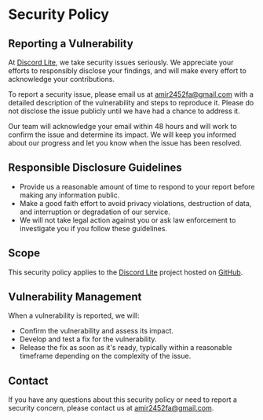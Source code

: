 # Security Policy

## Reporting a Vulnerability

At [Discord Lite](https://github.com/amirfarzamnia/discord-lite), we take security issues seriously. We appreciate your efforts to responsibly disclose your findings, and will make every effort to acknowledge your contributions.

To report a security issue, please email us at [amir2452fa@gmail.com](mailto:amir2452fa@gmail.com) with a detailed description of the vulnerability and steps to reproduce it. Please do not disclose the issue publicly until we have had a chance to address it.

Our team will acknowledge your email within 48 hours and will work to confirm the issue and determine its impact. We will keep you informed about our progress and let you know when the issue has been resolved.

## Responsible Disclosure Guidelines

- Provide us a reasonable amount of time to respond to your report before making any information public.
- Make a good faith effort to avoid privacy violations, destruction of data, and interruption or degradation of our service.
- We will not take legal action against you or ask law enforcement to investigate you if you follow these guidelines.

## Scope

This security policy applies to the [Discord Lite](https://github.com/amirfarzamnia/discord-lite) project hosted on [GitHub](https://github.com/amirfarzamnia/discord-lite).

## Vulnerability Management

When a vulnerability is reported, we will:

- Confirm the vulnerability and assess its impact.
- Develop and test a fix for the vulnerability.
- Release the fix as soon as it's ready, typically within a reasonable timeframe depending on the complexity of the issue.

## Contact

If you have any questions about this security policy or need to report a security concern, please contact us at [amir2452fa@gmail.com](mailto:amir2452fa@gmail.com).
